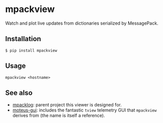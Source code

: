 # mpackview

Watch and plot live updates from dictionaries serialized by MessagePack.

## Installation

```console
$ pip install mpackview
```

## Usage

```
mpackview <hostname>
```

## See also

- [mpacklog](https://pypi.org/project/mpacklog/): parent project this viewer is designed for.
- [moteus-gui](https://pypi.org/project/moteus-gui/): includes the fantastic ``tview`` telemetry GUI that ``mpackview`` derives from (the name is
itself a reference).
